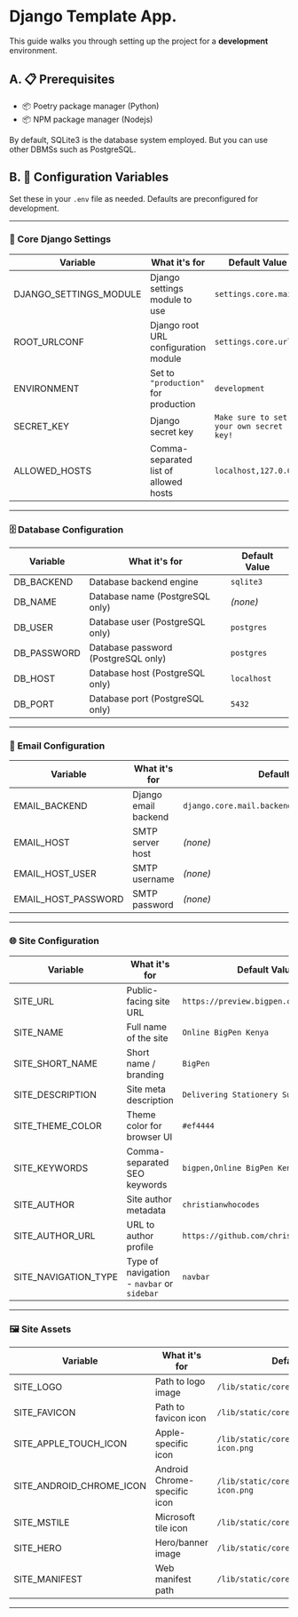 # Django Template App.

This guide walks you through setting up the project for a **development** environment.

## A. 📋 Prerequisites

- 📦 Poetry package manager (Python)
- 📦 NPM package manager (Nodejs)

By default, SQLite3 is the database system employed. But you can use other DBMSs such as PostgreSQL.

## B. 🔧 Configuration Variables

Set these in your `.env` file as needed. Defaults are preconfigured for development.

---

### 🧠 Core Django Settings

| Variable               | What it's for                         | Default Value                                      |
|------------------------|---------------------------------------|----------------------------------------------------|
| DJANGO_SETTINGS_MODULE | Django settings module to use         | `settings.core.main`                                    |
| ROOT_URLCONF           | Django root URL configuration module  | `settings.core.urls`                                        |
| ENVIRONMENT            | Set to `"production"` for production  | `development`                                      |
| SECRET_KEY             | Django secret key                     | `Make sure to set your own secret key!`            |
| ALLOWED_HOSTS          | Comma-separated list of allowed hosts | `localhost,127.0.0.1` |

---

### 🗄️ Database Configuration

| Variable     | What it's for                        | Default Value |
|--------------|--------------------------------------|---------------|
| DB_BACKEND   | Database backend engine              | `sqlite3`     |
| DB_NAME      | Database name (PostgreSQL only)      | _(none)_      |
| DB_USER      | Database user (PostgreSQL only)      | `postgres`    |
| DB_PASSWORD  | Database password (PostgreSQL only)  | `postgres`    |
| DB_HOST      | Database host (PostgreSQL only)      | `localhost`   |
| DB_PORT      | Database port (PostgreSQL only)      | `5432`        |

---

### 📧 Email Configuration

| Variable            | What it's for             | Default Value                                        |
|---------------------|---------------------------|------------------------------------------------------|
| EMAIL_BACKEND       | Django email backend      | `django.core.mail.backends.console.EmailBackend`     |
| EMAIL_HOST          | SMTP server host          | _(none)_                                             |
| EMAIL_HOST_USER     | SMTP username             | _(none)_                                             |
| EMAIL_HOST_PASSWORD | SMTP password             | _(none)_                                             |

---

### 🌐 Site Configuration

| Variable                 | What it's for                        | Default Value                                    |
|--------------------------|--------------------------------------|--------------------------------------------------|
| SITE_URL                 | Public-facing site URL               | `https://preview.bigpen.co.ke`                  |
| SITE_NAME                | Full name of the site                | `Online BigPen Kenya`                            |
| SITE_SHORT_NAME          | Short name / branding                | `BigPen`                                         |
| SITE_DESCRIPTION         | Site meta description                | `Delivering Stationery Supplies`                |
| SITE_THEME_COLOR         | Theme color for browser UI           | `#ef4444`                                        |
| SITE_KEYWORDS            | Comma-separated SEO keywords         | `bigpen,Online BigPen Kenya,ecommerce`           |
| SITE_AUTHOR              | Site author metadata                 | `christianwhocodes`                              |
| SITE_AUTHOR_URL          | URL to author profile                | `https://github.com/christianwhocodes/`         |
| SITE_NAVIGATION_TYPE          | Type of navigation - `navbar` or `sidebar`               | `navbar`         |

---

### 🖼️ Site Assets

| Variable                 | What it's for                        | Default Value                                      |
|--------------------------|--------------------------------------|----------------------------------------------------|
| SITE_LOGO                | Path to logo image                   | `/lib/static/core/img/logo.png`                   |
| SITE_FAVICON             | Path to favicon icon                 | `/lib/static/core/img/favicon.ico`                |
| SITE_APPLE_TOUCH_ICON    | Apple-specific icon                  | `/lib/static/core/img/apple-touch-icon.png`       |
| SITE_ANDROID_CHROME_ICON | Android Chrome-specific icon         | `/lib/static/core/img/android-chrome-icon.png`    |
| SITE_MSTILE              | Microsoft tile icon                  | `/lib/static/core/img/mstile.png`                 |
| SITE_HERO                | Hero/banner image                    | `/lib/static/core/img/hero.jpg`                   |
| SITE_MANIFEST            | Web manifest path                    | `/lib/static/core/manifest.webmanifest`           |

---